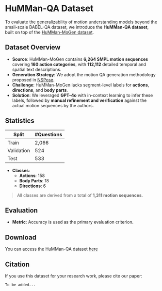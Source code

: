 # HuMMan-QA Dataset

To evaluate the generalizability of motion understanding models beyond the small-scale BABEL-QA dataset, we introduce the **HuMMan-QA dataset**, built on top of the [HuMMan-MoGen dataset](https://arxiv.org/pdf/2312.15004).

## Dataset Overview

- **Source**: HuMMan-MoGen contains **6,264 SMPL motion sequences** covering **160 action categories**, with **112,112** detailed temporal and spatial text descriptions.
- **Generation Strategy**: We adopt the motion QA generation methodology proposed in [NSPose](https://github.com/markendo/HumanMotionQA).
- **Challenge**: HuMMan-MoGen lacks segment-level labels for **actions**, **directions**, and **body parts**.
- **Solution**: We leveraged **GPT-4o** with in-context learning to infer these labels, followed by **manual refinement and verification** against the actual motion sequences by the authors.

## Statistics

| Split      | #Questions |
|------------|------------|
| Train      | 2,066      |                   
| Validation | 524        |                   
| Test       | 533        |                   

- **Classes**:
  - **Actions**: 158
  - **Body Parts**: 18
  - **Directions**: 6

> All classes are derived from a total of **1,311 motion sequences**.

## Evaluation

- **Metric**: Accuracy is used as the primary evaluation criterion.


## Download

You can access the HuMMan-QA dataset [here](https://drive.google.com/drive/folders/1JDQyXLfKdDA5o0cvD14IbXKtQFAh1Fad?usp=drive_link)


## Citation
If you use this dataset for your research work, please cite our paper:
```bibtext
To be added...
```
